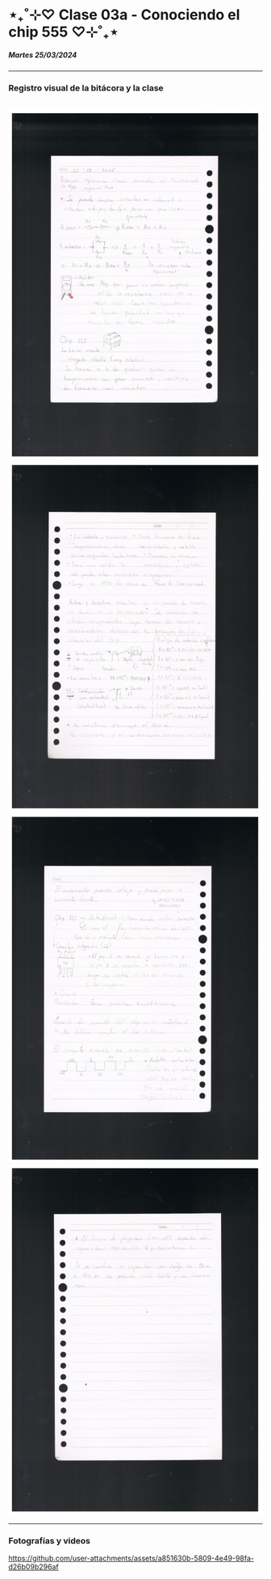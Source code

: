 # ⋆₊˚⊹♡ Clase 03a - Conociendo el chip 555 ♡⊹˚₊⋆

##### _Martes 25/03/2024_

***

### Registro visual de la bitácora y la clase

<br>
<img src="./image/IMG_0067.jpeg">
<br>
<img src="./image/IMG_0066.jpeg">
<br>
<img src="./image/IMG_0065.jpeg">
<br>
<img src="./image/IMG_0064.jpeg">
<br>

***

### Fotografías y videos

<https://github.com/user-attachments/assets/a851630b-5809-4e49-98fa-d26b09b296af>
